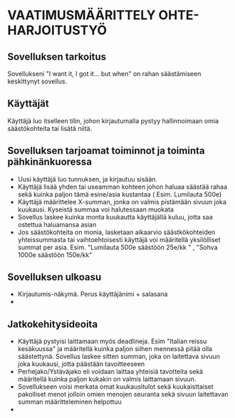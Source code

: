 # **VAATIMUSMÄÄRITTELY OHTE-HARJOITUSTYÖ**

## Sovelluksen tarkoitus  
Sovellukseni "I want it, I got it... but when" on rahan säästämiseen keskittynyt sovellus. 

## Käyttäjät
Käyttäjä luo itselleen tilin, johon kirjautumalla pystyy hallinnoimaan omia säästökohteita tai lisätä niitä. 

## Sovelluksen tarjoamat toiminnot ja toiminta pähkinänkuoressa

  - Uusi käyttäjä luo tunnuksen, ja kirjautuu sisään.  
  - Käyttäjä lisää yhden tai useamman kohteen johon haluaa säästää rahaa sekä kuinka paljon tämä esine/asia kustantaa ( Esim. Lumilauta 500e)  
  - Käyttäjä määrittelee X-summan, jonka on valmis pistämään sivuun joka kuukausi. Kyseistä summaa voi halutessaan muokata
  - Sovellus laskee kuinka monta kuukautta käyttäjällä kuluu, jotta saa ostettua haluamansa asian  
  - Jos säästökohteita on monia, lasketaan aikaarvio säästkökohteiden yhteissummasta tai vaihtoehtoisesti  käyttäjä voi määritellä yksilölliset summat per asia. Esim. "Lumilauta 500e säästöön 25e/kk " , "Sohva 1000e säästöön 150e/kk"

## Sovelluksen ulkoasu
  - Kirjautumis-näkymä. Perus käyttäjänimi + salasana
  - 

## Jatkokehitysideoita

  - Käyttäjä pystyisi laittamaan myös deadlineja. Esim "Italian reissu kesäkuussa" ja määritellä kuinka paljon siihen mennessä pitää olla säästettynä. Sovellus laskee sitten summan, joka on laitettava sivuun joka kuukausi, jotta päästään tavoitteeseen  
  - Perhejako/Ystäväjako eli voidaan laittaa yhteisiä tavotteita sekä määritellä kuinka paljon kukakin on valmis laittamaan sivuun.
  - Sovellukseen voisi merkata omat kuukausitulot sekä kuukaisttaiset pakolliset menot jolloin omien menojen seuranta sekä sivuun laitettavan summan määritteleminen helpottuu
  - 


